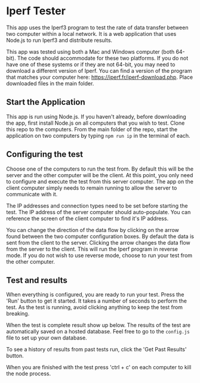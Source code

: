 # Iperf Tester

This app uses the Iperf3 program to test the rate of data transfer between two computer within a local network.  It is a web application that uses Node.js to run Iperf3 and distribute results.

This app was tested using both a Mac and Windows computer (both 64-bit). The code should accommodate for these two platforms.  If you do not have one of these systems or if they are not 64-bit, you may need to download a different version of Iperf.  You can find a version of the program that matches your computer here: https://iperf.fr/iperf-download.php. Place downloaded files in the main folder.

## Start the Application

This app is run using Node.js.  If you haven't already, before downloading the app, first install Node.js on all computers that you wish to test.  Clone this repo to the computers. From the main folder of the repo, start the application on two computers by typing `npm run ip` in the terminal of each.

## Configuring the test

Choose one of the computers to run the test from.  By default this will be the server and the other computer will be the client.  At this point, you only need to configure and execute the test from this server computer.  The app on the client computer simply needs to remain running to allow the server to communicate with it.

The IP addresses and connection types need to be set before starting the test.  The IP address of the server computer should auto-populate.  You can reference the screen of the client computer to find it's IP address.

You can change the direction of the data flow by clicking on the arrow found between the two computer configuration boxes.  By default the data is sent from the client to the server.  Clicking the arrow changes the data flow from the server to the client.  This will run the Iperf program in reverse mode.  If you do not wish to use reverse mode, choose to run your test from the other computer.

## Test and results

When everything is configured, you are ready to run your test.  Press the 'Run' button to get it started.  It takes a number of seconds to perform the test.  As the test is running, avoid clicking anything to keep the test from breaking.

When the test is complete result show up below.  The results of the test are automatically saved on a hosted database.  Feel free to go to the `config.js` file to set up your own database.

To see a history of results from past tests run, click the 'Get Past Results' button.

When you are finished with the test press 'ctrl + c' on each computer to kill the node process.
